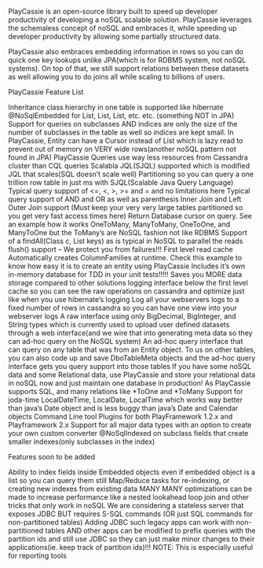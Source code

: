 PlayCassie is an open-source library built to speed up developer productivity of developing a noSQL scalable solution.  PlayCassie leverages the schemaless concept of noSQL and embraces it, while speeding up developer productivity by allowing some partially structured data.

PlayCassie also embraces embedding information in rows so you can do quick one key lookups unlike JPA(which is for RDBMS system, not noSQL systems). On top of that, we still support relations between these datasets as well allowing you to do joins all while scaling to billions of users.

PlayCassie Feature List

Inheritance class hierarchy in one table is supported like hibernate
@NoSqlEmbedded for List<Integer>, List<LocalDate>, List<String>, etc. etc. (something NOT in JPA)
Support for queries on subclasses AND indices are only the size of the number of subclasses in the table as well so indices are kept small.
In PlayCassie, Entity can have a Cursor instead of List which is lazy read to prevent out of memory on VERY wide rows(another noSQL pattern not found in JPA)
PlayCassie Queries use way less resources from Cassandra cluster than CQL queries
Scalabla JQL(SJQL) supported which is modified JQL that scales(SQL doesn’t scale well)
Partitioning so you can query a one trillion row table in just ms with SJQL(Scalable Java Query Language)
Typical query support of <=, <, >, >= and = and no limitations here
Typical query support of AND and OR as well as parenthesis
Inner Join and Left Outer Join support (Must keep your very very large tables partitioned so you get very fast access times here)
Return Database cursor on query. See an example how it works
OneToMany, ManyToMany, OneToOne, and ManyToOne but the ToMany’s are NoSQL fashion not like RDBMS
Support of a findAll(Class c, List keys) as is typical in NoSQL to parallel the reads
flush() support – We protect you from failures!!!
First level read cache
Automatically creates ColumnFamilies at runtime. Check this example to know how easy it is to create an entity using PlayCassie
Includes it’s own in-memory database for TDD in your unit tests!!!!!
Saves you MORE data storage compared to other solutions
logging interface below the first level cache so you can see the raw operations on cassandra and optimize just like when you use hibernate’s logging
Log all your webservers logs to a fixed number of rows in cassandra so you can have one view into your webserver logs
A raw interface using only BigDecimal, BigInteger, and String types which is currently used to upload user defined datasets through a web interface(and we wire that into generating meta data so they can ad-hoc query on the NoSQL system)
An ad-hoc query interface that can query on any table that was from an Entity object. To us on other tables, you can also code up and save DboTableMeta objects and the ad-hoc query interface gets you query support into those tables
If you have some noSQL data and some Relational data, use PlayCassie and store your relational data in noSQL now and just maintain one database in production! As PlayCassie supports SQL, and many relations like *ToOne and *ToMany
Support for joda-time LocalDateTime, LocalDate, LocalTime which works way better than java’s Date object and is less buggy than java’s Date and Calendar objects
Command Line tool
Plugins for both PlayFramework 1.2.x and Playframework 2.x
Support for all major data types with an option to create your own custom converter
@NoSqlIndexed on subclass fields that create smaller indexes(only subclasses in the index)
 

Features soon to be added

Ability to index fields inside Embedded objects even if embedded object is a list so you can query them still
Map/Reduce tasks for re-indexing, or creating new indexes from existing data
MANY MANY optimizations can be made to increase performance like a nested lookahead loop join and other tricks that only work in noSQL
We are considering a stateless server that exposes JDBC BUT requires S-SQL commands (OR just SQL commands for non-partitioned tables)
Adding JDBC such legacy apps can work with non-partitioned tables AND other apps can be modified to prefix queries with the partition ids and still use JDBC so they can just make minor changes to their applications(ie. keep track of partition ids)!!!  NOTE: This is especially useful for reporting tools